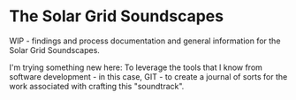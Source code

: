 # The Solar Grid Soundscapes
WIP - findings and process documentation and general information for the Solar Grid Soundscapes.

I'm trying something new here: To leverage the tools that I know from software development - in this case, GIT - to create a journal of sorts for the work associated with crafting this "soundtrack".
